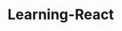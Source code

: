 # Learning-React

<!-- 
Notes:
- in package.json "devDependencies" is only for local dev
- .ts is used for plain typescript files and .tsx is used for react components 
- File structure:
    - public folder is for publicly visible assets


- for the first-react-app tutorial I'll use function based components since
  that is what is popular now due to being more concise.
  Class based components can be found in older code


- `export default` can be used on a single value per module to create a default export
  other exports must be named exports and need to be put in '{ }' when exporting/importing
  while the default export doesnt 

- React only allows a component to return a single html element
 if want to return multiple elements, can import Fragment from 'react' and wrap your 
 elements in that or just put empty angle brackets - '<>' and react will interperet that
 as a fragment
-->